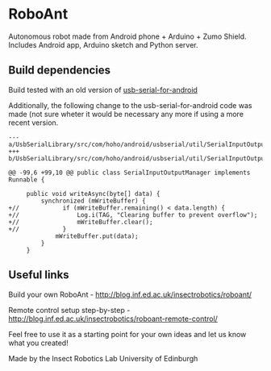 RoboAnt
=======

Autonomous robot made from Android phone + Arduino + Zumo Shield. Includes Android app, Arduino sketch and Python server.

Build dependencies
------------------

Build tested with an old version of [usb-serial-for-android](https://github.com/mik3y/usb-serial-for-android/tree/7e9589d5825a331107979fc5fe3548de4035ee82)

Additionally, the following change to the usb-serial-for-android code was made (not sure wheter it would be necessary any more if using a more recent version.

```
--- a/UsbSerialLibrary/src/com/hoho/android/usbserial/util/SerialInputOutputManager.java
+++ b/UsbSerialLibrary/src/com/hoho/android/usbserial/util/SerialInputOutputManager.java

@@ -99,6 +99,10 @@ public class SerialInputOutputManager implements Runnable {
 
     public void writeAsync(byte[] data) {
         synchronized (mWriteBuffer) {
+//            if (mWriteBuffer.remaining() < data.length) {
+//                Log.i(TAG, "Clearing buffer to prevent overflow");
+//                mWriteBuffer.clear();
+//            }
             mWriteBuffer.put(data);
         }
     }
```


Useful links
------------
Build your own RoboAnt - http://blog.inf.ed.ac.uk/insectrobotics/roboant/

Remote control setup step-by-step - http://blog.inf.ed.ac.uk/insectrobotics/roboant-remote-control/


Feel free to use it as a starting point for your own ideas and let us know what you created!

Made by the Insect Robotics Lab
University of Edinburgh
